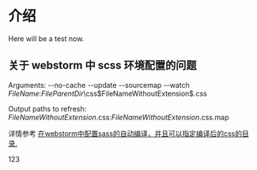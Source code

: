 # 介绍

Here will be a test now.

## 关于 webstorm 中 scss 环境配置的问题

Arguments:
--no-cache --update --sourcemap --watch $FileName$:$FileParentDir$\css\$FileNameWithoutExtension$.css

Output paths to refresh:
$FileNameWithoutExtension$.css:$FileNameWithoutExtension$.css.map

详情参考 [在webstorm中配置sass的自动编译，并且可以指定编译后的css的目录.](http://www.jianshu.com/p/0fe52f149cab)

123